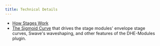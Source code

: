 ```yaml
---
title: Technical Details
---
```


- [How Stages Work](stages/)
- [The Sigmoid Curve](sigmoid/)
  that drives the stage modules' envelope stage curves,
  Swave's waveshaping,
  and other features of the DHE-Modules plugin.
